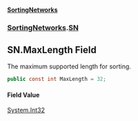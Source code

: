 #### [SortingNetworks](./index.md 'index')
### [SortingNetworks](./SortingNetworks.md 'SortingNetworks').[SN](./SortingNetworks-SN.md 'SortingNetworks.SN')
## SN.MaxLength Field
The maximum supported length for sorting.  
```csharp
public const int MaxLength = 32;
```
#### Field Value
[System.Int32](https://docs.microsoft.com/en-us/dotnet/api/System.Int32 'System.Int32')  
